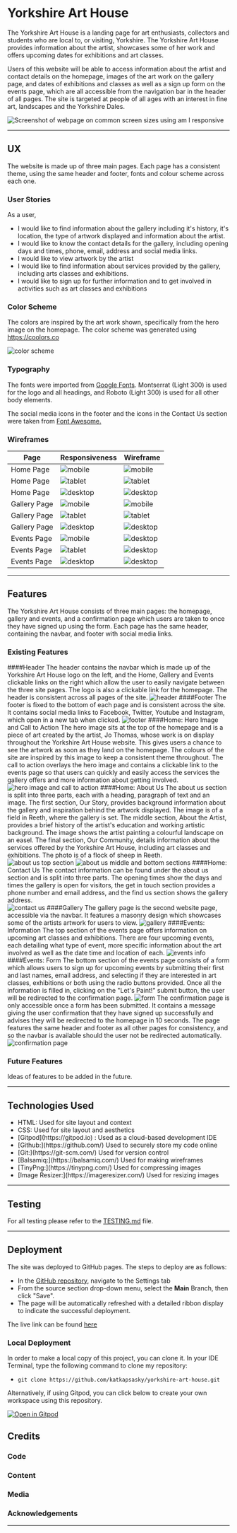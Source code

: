 # Yorkshire Art House

The Yorkshire Art House is a landing page for art enthusiasts, collectors and students who are local to, or visiting, Yorkshire. The Yorkshire Art House provides information about the artist, showcases some of her work and offers upcoming dates for exhibitions and art classes.

Users of this website will be able to access information about the artist and contact details on the homepage, images of the art work on the gallery page, and dates of exhibitions and classes as well as a sign up form on the events page, which are all accessible from the navigation bar in the header of all pages. The site is targeted at people of all ages with an interest in fine art, landscapes and the Yorkshire Dales.

![Screenshot of webpage on common screen sizes using am I responsive](documentation/responsiveness/am-i-responsive.png)

---

## UX

The website is made up of three main pages. Each page has a consistent theme, using the same header and footer, fonts and colour scheme across each one. 

### User Stories

As a user, 
<ul>
<li>I would like to find information about the gallery including it's history, it's location, the type of artwork displayed and information about the artist. </li> 
<li>I would like to know the contact details for the gallery, including opening days and times, phone, email, address and social media links. </li>
<li>I would like to view artwork by the artist</li>
<li>I would like to find information about services provided by the gallery, including arts classes and exhibitions.</li>
<li>I would like to sign up for further information and to get involved in activities such as art classes and exhibitions</li>
</ul>

### Color Scheme

The colors are inspired by the art work shown, specifically from the hero image on the homepage. The color scheme was generated using https://coolors.co

![color scheme](documentation/colorscheme/color-scheme.png)


### Typography

The fonts were imported from [Google Fonts](https://fonts.google.com/). Montserrat (Light 300) is used for the logo and all headings, and Roboto (Light 300) is used for all other body elements.

The social media icons in the footer and the icons in the Contact Us section were taken from [Font Awesome.](https://fontawesome.com/icons)

### Wireframes

| Page | Responsiveness | Wireframe |
| --- | --- | --- |
| Home Page | ![mobile](documentation/responsiveness/homepage-resp-mobile.png) | ![mobile](documentation/wireframes/mobile-homepage.png) |
| Home Page | ![tablet](documentation/responsiveness/homepage-resp-tablet.png) | ![tablet](documentation/wireframes/tablet-homepage.png) |
| Home Page | ![desktop](documentation/responsiveness/homepage-resp-desktop.png) | ![desktop](documentation/wireframes/desktop-homepage.png) |
| Gallery Page | ![mobile](documentation/responsiveness/gallerypage-resp-mobile.png) | ![mobile](documentation/wireframes/mobile-gallery.png) |
| Gallery Page | ![tablet](documentation/responsiveness/gallerypage-resp-tablet.png) | ![tablet](documentation/wireframes/tablet-gallery.png) |
| Gallery Page | ![desktop](documentation/responsiveness/gallerypage-resp-desktop.png) | ![desktop](documentation/wireframes/desktop-gallery.png) |
| Events Page | ![mobile](documentation/responsiveness/eventspage-resp-mobile.png) | ![desktop](documentation/wireframes/mobile-events.png) |
| Events Page | ![tablet](documentation/responsiveness/eventspage-resp-tablet.png) | ![desktop](documentation/wireframes/tablet-events.png) |
| Events Page | ![desktop](documentation/responsiveness/eventspage-resp-desktop.png) | ![desktop](documentation/wireframes/desktop-events.png) |

---

## Features

The Yorkshire Art House consists of three main pages: the homepage, gallery and events, and a confirmation page which users are taken to once they have signed up using the form. Each page has the same header, containing the navbar, and footer with social media links. 

### Existing Features

####Header
The header contains the navbar which is made up of the Yorkshire Art House logo on the left, and the Home, Gallery and Events clickable links on the right which allow the user to easily navigate between the three site pages. The logo is also a clickable link for the homepage. The header is consistent across all pages of the site.
![header](documentation/features/navbar.png)
####Footer
The footer is fixed to the bottom of each page and is consistent across the site. It contains social media links to Facebook, Twitter, Youtube and Instagram, which open in a new tab when clicked. 
![footer](documentation/features/footer.png)
####Home: Hero Image and Call to Action
The hero image sits at the top of the homepage and is a piece of art created by the artist, Jo Thomas, whose work is on display throughout the Yorkshire Art House website. This gives users a chance to see the artwork as soon as they land on the homepage. The colours of the site are inspired by this image to keep a consistent theme throughout.
The call to action overlays the hero image and contains a clickable link to the events page so that users can quickly and easily access the services the gallery offers and more information about getting involved. 
![hero image and call to action](documentation/features/hero-image-call-to-action.png)
####Home: About Us
The about us section is split into three parts, each with a heading, paragraph of text and an image. 
The first section, Our Story, provides background information about the gallery and inspiration behind the artwork displayed. The image is of a field in Reeth, where the gallery is set.
The middle section, About the Artist, provides a brief history of the artist's education and working artistic background. The image shows the artist painting a colourful landscape on an easel. 
The final section, Our Community, details information about the services offered by the Yorkshire Art House, including art classes and exhibitions. The photo is of a flock of sheep in Reeth.
![about us top section](documentation/features/about-us-our-story.png)
![about us middle and bottom sections](documentation/features/about-us-artist-community.png)
####Home: Contact Us
The contact information can be found under the about us section and is split into three parts. 
The opening times show the days and times the gallery is open for visitors, the get in touch section provides a phone number and email address, and the find us section shows the gallery address.  
![contact us](documentation/features/contact-us.png)
####Gallery
The gallery page is the second website page, accessible via the navbar. It features a masonry design which showcases some of the artists artwork for users to view. 
![gallery](documentation/features/gallery.png)
####Events: Information
The top section of the events page offers information on upcoming art classes and exhibitions. There are four upcoming events, each detailing what type of event, more specific information about the art involved as well as the date time and location of each.
![events info](documentation/features/events-info.png)
####Events: Form
The bottom section of the events page consists of a form which allows users to sign up for upcoming events by submitting their first and last names, email address, and selecting if they are interested in art classes, exhibitions or both using the radio buttons provided. Once all the information is filled in, clicking on the "Let's Paint!" submit button, the user will be redirected to the confirmation page.
![form](documentation/features/form.png)
The confirmation page is only accessible once a form has been submitted. It contains a message giving the user confirmation that they have signed up successfully and advises they will be redirected to the homepage in 10 seconds. The page features the same header and footer as all other pages for consistency, and so the navbar is available should the user not be redirected automatically.
![confirmation page](documentation/features/confirmation-page.png)

### Future Features 

Ideas of features to be added in the future.

---

## Technologies Used

<ul>
<li>HTML: Used for site layout and context</li>
<li>CSS: Used for site layout and aesthetics</li>
<li>[Gitpod](https://gitpod.io) : Used as a cloud-based development IDE</li>
<li>[Github:](https://github.com/) Used to securely store my code online</li>
<li>[Git:](https://git-scm.com/) Used for version control</li>
<li>[Balsamiq:](https://balsamiq.com/) Used for making wireframes</li>
<li>[TinyPng:](https://tinypng.com/) Used for compressing images</li>
<li>[Image Resizer:](https://imageresizer.com/) Used for resizing images</li>
</ul>

---

## Testing

For all testing please refer to the [TESTING.md](TESTING.md) file.

---

## Deployment

The site was deployed to GitHub pages. The steps to deploy are as follows: 
  - In the [GitHub repository](https://github.com/katkapsasky/yorkshire-art-house), navigate to the Settings tab 
  - From the source section drop-down menu, select the **Main** Branch, then click "Save".
  - The page will be automatically refreshed with a detailed ribbon display to indicate the successful deployment.

The live link can be found [here](https://katkapsasky.github.io/yorkshire-art-house/)

### Local Deployment

In order to make a local copy of this project, you can clone it. In your IDE Terminal, type the following command to clone my repository:

- `git clone https://github.com/katkapsasky/yorkshire-art-house.git`

Alternatively, if using Gitpod, you can click below to create your own workspace using this repository.

[![Open in Gitpod](https://gitpod.io/button/open-in-gitpod.svg)](https://gitpod.io/#https://github.com/katkapsasky/yorkshire-art-house)

## Credits

### Code

### Content

### Media

### Acknowledgements

---

